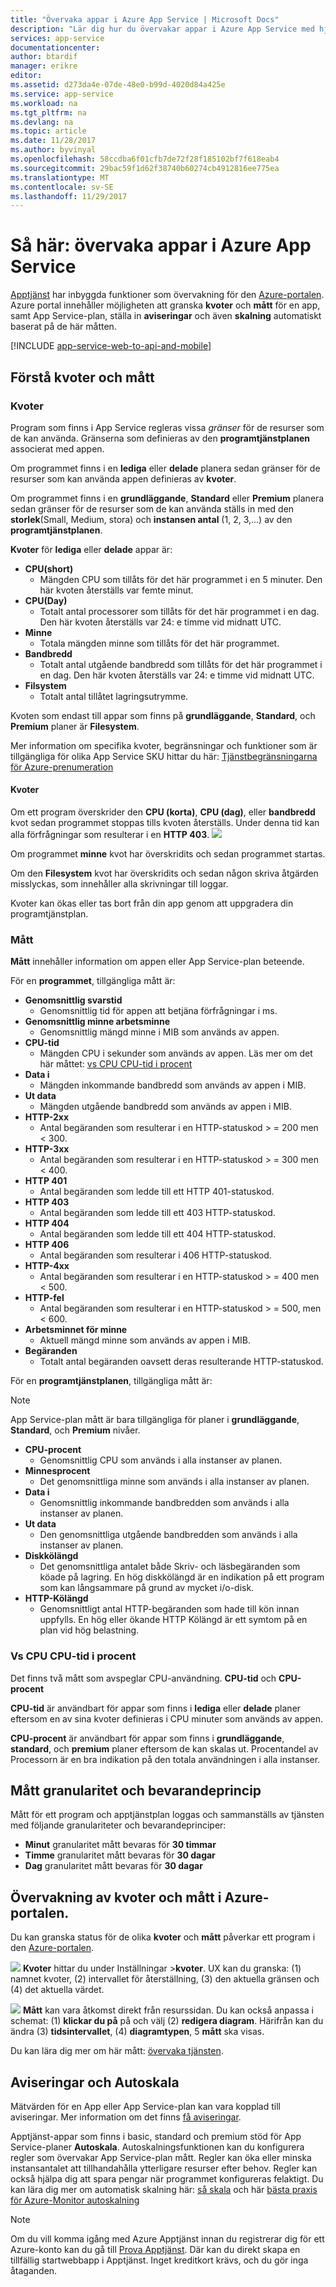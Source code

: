 ```yaml
---
title: "Övervaka appar i Azure App Service | Microsoft Docs"
description: "Lär dig hur du övervakar appar i Azure App Service med hjälp av Azure portal."
services: app-service
documentationcenter: 
author: btardif
manager: erikre
editor: 
ms.assetid: d273da4e-07de-48e0-b99d-4020d84a425e
ms.service: app-service
ms.workload: na
ms.tgt_pltfrm: na
ms.devlang: na
ms.topic: article
ms.date: 11/28/2017
ms.author: byvinyal
ms.openlocfilehash: 58ccdba6f01cfb7de72f28f185102bf7f618eab4
ms.sourcegitcommit: 29bac59f1d62f38740b60274cb4912816ee775ea
ms.translationtype: MT
ms.contentlocale: sv-SE
ms.lasthandoff: 11/29/2017
---
```

# <a name="how-to-monitor-apps-in-azure-app-service"></a>Så här: övervaka appar i Azure App Service
[Apptjänst](http://go.microsoft.com/fwlink/?LinkId=529714) har inbyggda funktioner som övervakning för den [Azure-portalen](https://portal.azure.com).
Azure portal innehåller möjligheten att granska **kvoter** och **mått** för en app, samt App Service-plan, ställa in **aviseringar** och även **skalning**  automatiskt baserat på de här måtten.

[!INCLUDE [app-service-web-to-api-and-mobile](../../includes/app-service-web-to-api-and-mobile.md)]

## <a name="understanding-quotas-and-metrics"></a>Förstå kvoter och mått
### <a name="quotas"></a>Kvoter
Program som finns i App Service regleras vissa *gränser* för de resurser som de kan använda. Gränserna som definieras av den **programtjänstplanen** associerat med appen.

Om programmet finns i en **lediga** eller **delade** planera sedan gränser för de resurser som kan använda appen definieras av **kvoter**.

Om programmet finns i en **grundläggande**, **Standard** eller **Premium** planera sedan gränser för de resurser som de kan använda ställs in med den **storlek**(Small, Medium, stora) och **instansen antal** (1, 2, 3,...) av den **programtjänstplanen**.

**Kvoter** för **lediga** eller **delade** appar är:

* **CPU(short)**
  * Mängden CPU som tillåts för det här programmet i en 5 minuter. Den här kvoten återställs var femte minut.
* **CPU(Day)**
  * Totalt antal processorer som tillåts för det här programmet i en dag. Den här kvoten återställs var 24: e timme vid midnatt UTC.
* **Minne**
  * Totala mängden minne som tillåts för det här programmet.
* **Bandbredd**
  * Totalt antal utgående bandbredd som tillåts för det här programmet i en dag.
    Den här kvoten återställs var 24: e timme vid midnatt UTC.
* **Filsystem**
  * Totalt antal tillåtet lagringsutrymme.

Kvoten som endast till appar som finns på **grundläggande**, **Standard**, och **Premium** planer är **Filesystem**.

Mer information om specifika kvoter, begränsningar och funktioner som är tillgängliga för olika App Service SKU hittar du här: [Tjänstbegränsningarna för Azure-prenumeration](../azure-subscription-service-limits.md#app-service-limits)

#### <a name="quota-enforcement"></a>Kvoter
Om ett program överskrider den **CPU (korta)**, **CPU (dag)**, eller **bandbredd** kvot sedan programmet stoppas tills kvoten återställs. Under denna tid kan alla förfrågningar som resulterar i en **HTTP 403**.
![][http403]

Om programmet **minne** kvot har överskridits och sedan programmet startas.

Om den **Filesystem** kvot har överskridits och sedan någon skriva åtgärden misslyckas, som innehåller alla skrivningar till loggar.

Kvoter kan ökas eller tas bort från din app genom att uppgradera din programtjänstplan.

### <a name="metrics"></a>Mått
**Mått** innehåller information om appen eller App Service-plan beteende.

För en **programmet**, tillgängliga mått är:

* **Genomsnittlig svarstid**
  * Genomsnittlig tid för appen att betjäna förfrågningar i ms.
* **Genomsnittlig minne arbetsminne**
  * Genomsnittlig mängd minne i MIB som används av appen.
* **CPU-tid**
  * Mängden CPU i sekunder som används av appen. Läs mer om det här måttet: [vs CPU CPU-tid i procent](#cpu-time-vs-cpu-percentage)
* **Data i**
  * Mängden inkommande bandbredd som används av appen i MIB.
* **Ut data**
  * Mängden utgående bandbredd som används av appen i MIB.
* **HTTP-2xx**
  * Antal begäranden som resulterar i en HTTP-statuskod > = 200 men < 300.
* **HTTP-3xx**
  * Antal begäranden som resulterar i en HTTP-statuskod > = 300 men < 400.
* **HTTP 401**
  * Antal begäranden som ledde till ett HTTP 401-statuskod.
* **HTTP 403**
  * Antal begäranden som ledde till ett 403 HTTP-statuskod.
* **HTTP 404**
  * Antal begäranden som ledde till ett 404 HTTP-statuskod.
* **HTTP 406**
  * Antal begäranden som resulterar i 406 HTTP-statuskod.
* **HTTP-4xx**
  * Antal begäranden som resulterar i en HTTP-statuskod > = 400 men < 500.
* **HTTP-fel**
  * Antal begäranden som resulterar i en HTTP-statuskod > = 500, men < 600.
* **Arbetsminnet för minne**
  * Aktuell mängd minne som används av appen i MIB.
* **Begäranden**
  * Totalt antal begäranden oavsett deras resulterande HTTP-statuskod.

För en **programtjänstplanen**, tillgängliga mått är:

> [!NOTE]
> App Service-plan mått är bara tillgängliga för planer i **grundläggande**, **Standard**, och **Premium** nivåer.
> 
> 

* **CPU-procent**
  * Genomsnittlig CPU som används i alla instanser av planen.
* **Minnesprocent**
  * Det genomsnittliga minne som används i alla instanser av planen.
* **Data i**
  * Genomsnittlig inkommande bandbredden som används i alla instanser av planen.
* **Ut data**
  * Den genomsnittliga utgående bandbredden som används i alla instanser av planen.
* **Diskkölängd**
  * Det genomsnittliga antalet både Skriv- och läsbegäranden som köade på lagring. En hög diskkölängd är en indikation på ett program som kan långsammare på grund av mycket i/o-disk.
* **HTTP-Kölängd**
  * Genomsnittligt antal HTTP-begäranden som hade till kön innan uppfylls. En hög eller ökande HTTP Kölängd är ett symtom på en plan vid hög belastning.

### <a name="cpu-time-vs-cpu-percentage"></a>Vs CPU CPU-tid i procent
<!-- To do: Fix Anchor (#CPU-time-vs.-CPU-percentage) -->

Det finns två mått som avspeglar CPU-användning. **CPU-tid** och **CPU-procent**

**CPU-tid** är användbart för appar som finns i **lediga** eller **delade** planer eftersom en av sina kvoter definieras i CPU minuter som används av appen.

**CPU-procent** är användbart för appar som finns i **grundläggande**, **standard**, och **premium** planer eftersom de kan skalas ut. Procentandel av Processorn är en bra indikation på den totala användningen i alla instanser.

## <a name="metrics-granularity-and-retention-policy"></a>Mått granularitet och bevarandeprincip
Mått för ett program och apptjänstplan loggas och sammanställs av tjänsten med följande granulariteter och bevarandeprinciper:

* **Minut** granularitet mått bevaras för **30 timmar**
* **Timme** granularitet mått bevaras för **30 dagar**
* **Dag** granularitet mått bevaras för **30 dagar**

## <a name="monitoring-quotas-and-metrics-in-the-azure-portal"></a>Övervakning av kvoter och mått i Azure-portalen.
Du kan granska status för de olika **kvoter** och **mått** påverkar ett program i den [Azure-portalen](https://portal.azure.com).

![][quotas]
**Kvoter** hittar du under Inställningar >**kvoter**. UX kan du granska: (1) namnet kvoter, (2) intervallet för återställning, (3) den aktuella gränsen och (4) det aktuella värdet.

![][metrics]
**Mått** kan vara åtkomst direkt från resurssidan. Du kan också anpassa i schemat: (1) **klickar du på** på och välj (2) **redigera diagram**.
Härifrån kan du ändra (3) **tidsintervallet**, (4) **diagramtypen**, 5 **mått** ska visas.  

Du kan lära dig mer om här mått: [övervaka tjänsten](../monitoring-and-diagnostics/insights-how-to-customize-monitoring.md).

## <a name="alerts-and-autoscale"></a>Aviseringar och Autoskala
Mätvärden för en App eller App Service-plan kan vara kopplad till aviseringar. Mer information om det finns [få aviseringar](../monitoring-and-diagnostics/insights-alerts-portal.md).

Apptjänst-appar som finns i basic, standard och premium stöd för App Service-planer **Autoskala**. Autoskalningsfunktionen kan du konfigurera regler som övervakar App Service-plan mått. Regler kan öka eller minska instansantalet att tillhandahålla ytterligare resurser efter behov. Regler kan också hjälpa dig att spara pengar när programmet konfigureras felaktigt. Du kan lära dig mer om automatisk skalning här: [så skala](../monitoring-and-diagnostics/insights-how-to-scale.md) och här [bästa praxis för Azure-Monitor autoskalning](../monitoring-and-diagnostics/insights-autoscale-best-practices.md)

> [!NOTE]
> Om du vill komma igång med Azure Apptjänst innan du registrerar dig för ett Azure-konto kan du gå till [Prova Apptjänst](https://azure.microsoft.com/try/app-service/). Där kan du direkt skapa en tillfällig startwebbapp i Apptjänst. Inget kreditkort krävs, och du gör inga åtaganden.
> 
> 

[fzilla]:http://go.microsoft.com/fwlink/?LinkId=247914
[vmsizes]:http://go.microsoft.com/fwlink/?LinkID=309169



<!-- Images. -->
[http403]: ./media/web-sites-monitor/http403.png
[quotas]: ./media/web-sites-monitor/quotas.png
[metrics]: ./media/web-sites-monitor/metrics.png
